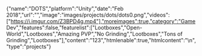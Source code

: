 {"name":"DOTS","platform":"Unity","date":"Feb 2018","url":"","image":"images/projects/dots/dots0.png","videos":["https://i.imgur.com/Z3BPD4g.mp4"],"moreimages":true,"category":"Game Dev","features":false,"featurelist":["Lootboxes","Open-World","Lootboxes","Amazing PVP","No Grinding","Lootboxes","Tons of Grinding","Lootboxes"],"content":"123","htmlenable":true,"htmlcontent":"\n","type":"projects"}
